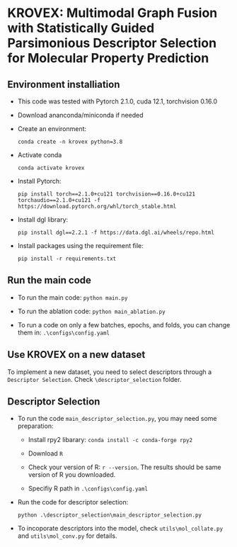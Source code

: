 # KROVEX: Multimodal Graph Fusion with Statistically Guided Parsimonious Descriptor Selection for Molecular Property Prediction

## Environment installiation
- This code was tested with Pytorch 2.1.0, cuda 12.1, torchvision 0.16.0
- Download ananconda/miniconda if needed
- Create an environment:

    `conda create -n krovex python=3.8`

- Activate conda

    `conda activate krovex`

- Install Pytorch:

    `pip install torch==2.1.0+cu121 torchvision==0.16.0+cu121 torchaudio==2.1.0+cu121 -f https://download.pytorch.org/whl/torch_stable.html`

- Install dgl library:

    `pip install dgl==2.2.1 -f https://data.dgl.ai/wheels/repo.html`

- Install packages using the requirement file:

    `pip install -r requirements.txt`

## Run the main code
- To run the main code: `python main.py`

- To run the ablation code: `python main_ablation.py`

- To run a code on only a few batches, epochs, and folds, you can change them in: `.\configs\config.yaml`

## Use KROVEX on a new dataset
To implement a new dataset, you need to select descriptors through a `Descriptor Selection`. Check `\descriptor_selection` folder.

## Descriptor Selection
- To run the code `main_descriptor_selection.py`, you may need some preparation:

    - Install rpy2 libarary: `conda install -c conda-forge rpy2`

    - Download `R`

    - Check your version of R: `r --version`. The results should be same version of R you downloaded.

    - Specifiy R path in `.\configs\config.yaml`

- Run the code for descriptor selection:

    `python .\descriptor_selection\main_descriptor_selection.py`

- To incoporate descriptors into the model, check `utils\mol_collate.py` and `utils\mol_conv.py` for details.


